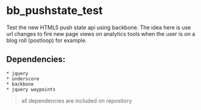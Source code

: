 bb_pushstate_test
=================

Test the new HTML5 push state api using backbone. The idea here is use url changes to fire new page views on analytics tools when the user is on a blog roll (postloop) for example.

Dependencies:
--------------
	
	* jquery
	* underscore
	* backbone
	* jquery waypoints

> all dependencies are included on repository